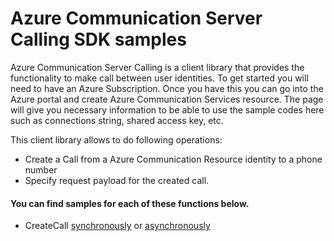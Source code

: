 ﻿---
page_type: sample
languages:
- csharp
products:
- azure
- azure-communication-services
name: Azure Communication Server Calling samples for .NET
description: Samples for the Azure.Communication.CallingServer client library
---

# Azure Communication Server Calling SDK samples

Azure Communication Server Calling is a client library that provides the functionality to make call between user identities.
To get started you will need to have an Azure Subscription. Once you have this you can go into the Azure portal and create Azure Communication Services resource. The page will give you necessary information to be able to use the sample codes here such as connections string, shared access key, etc.

This client library allows to do following operations:
 - Create a Call from a Azure Communication Resource identity to a phone number
 - Specify request payload for the created call.

 #### You can find samples for each of these functions below.
 - CreateCall [synchronously][sample_servercalling] or [asynchronously][sample_servercalling_async]

<!-- LINKS -->
[sample_servercalling]: https://github.com/Azure/azure-sdk-for-net/blob/a20e269162fa88a43e5ba0e5bb28f2e76c74a484/sdk/communication/Azure.Communication.CallingServer/samples/Sample1_CreateCall.md
[sample_servercalling_async]: https://github.com/Azure/azure-sdk-for-net/blob/a20e269162fa88a43e5ba0e5bb28f2e76c74a484/sdk/communication/Azure.Communication.CallingServer/samples/Sample1_CreateCallAsync.md
